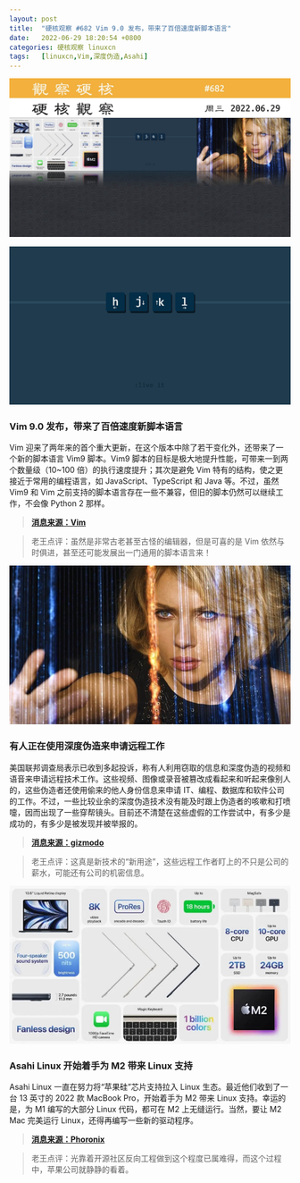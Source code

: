 ```yaml
---
layout: post
title:	"硬核观察 #682 Vim 9.0 发布，带来了百倍速度新脚本语言"
date:	2022-06-29 18:20:54 +0800 
categories:	硬核观察 linuxcn 
tags:	[linuxcn,Vim,深度伪造,Asahi]
---
```



![](/Asserts/Images/album/202206/29/181921mc8247548c577v32.jpg)


![](/Asserts/Images/album/202206/29/181930vyymfvpfpyyfyeug.png)


### Vim 9.0 发布，带来了百倍速度新脚本语言


Vim 迎来了两年来的首个重大更新，在这个版本中除了若干变化外，还带来了一个新的脚本语言 Vim9 脚本。Vim9 脚本的目标是极大地提升性能，可带来一到两个数量级（10~100 倍）的执行速度提升；其次是避免 Vim 特有的结构，使之更接近于常用的编程语言，如 JavaScript、TypeScript 和 Java 等。不过，虽然 Vim9 和 Vim 之前支持的脚本语言存在一些不兼容，但旧的脚本仍然可以继续工作，不会像 Python 2 那样。



> 
> **[消息来源：Vim](https://www.vim.org/vim90.php)**
> 
> 
> 



> 
> 老王点评：虽然是非常古老甚至古怪的编辑器，但是可喜的是 Vim 依然与时俱进，甚至还可能发展出一门通用的脚本语言来！
> 
> 
> 


![](/Asserts/Images/album/202206/29/181939vn2rmqo6uqiz9cos.jpg)


### 有人正在使用深度伪造来申请远程工作


美国联邦调查局表示已收到多起投诉，称有人利用窃取的信息和深度伪造的视频和语音来申请远程技术工作。这些视频、图像或录音被篡改成看起来和听起来像别人的，这些伪造者还使用偷来的他人身份信息来申请 IT、编程、数据库和软件公司的工作。不过，一些比较业余的深度伪造技术没有能及时跟上伪造者的咳嗽和打喷嚏，因而出现了一些穿帮镜头。目前还不清楚在这些虚假的工作尝试中，有多少是成功的，有多少是被发现并被举报的。



> 
> **[消息来源：gizmodo](https://gizmodo.com/deepfakes-remote-work-job-applications-fbi-1849118604)**
> 
> 
> 



> 
> 老王点评：这真是新技术的“新用途”，这些远程工作者盯上的不只是公司的薪水，可能还有公司的机密信息。
> 
> 
> 


![](/Asserts/Images/album/202206/29/182018blo9xjz409x99o99.jpg)


### Asahi Linux 开始着手为 M2 带来 Linux 支持


Asahi Linux 一直在努力将“苹果硅”芯片支持拉入 Linux 生态。最近他们收到了一台 13 英寸的 2022 款 MacBook Pro，开始着手为 M2 带来 Linux 支持。幸运的是，为 M1 编写的大部分 Linux 代码，都可在 M2 上无缝运行。当然，要让 M2 Mac 完美运行 Linux，还得再编写一些新的驱动程序。



> 
> **[消息来源：Phoronix](https://www.phoronix.com/scan.php?page=news_item&px=Apple-M2-Linux-Starts)**
> 
> 
> 



> 
> 老王点评：光靠着开源社区反向工程做到这个程度已属难得，而这个过程中，苹果公司就静静的看着。
> 
> 
>
